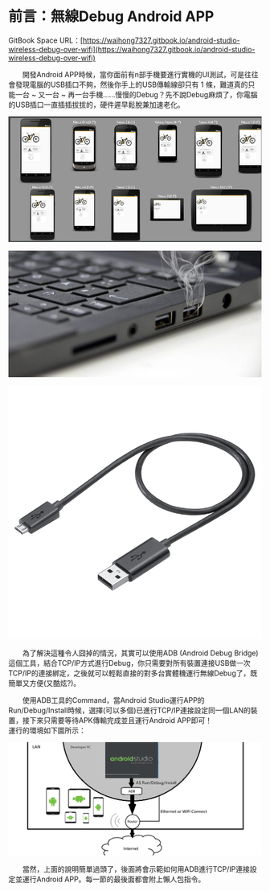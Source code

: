 # 前言：無線Debug Android APP

GitBook Space URL：[https://waihong7327.gitbook.io/android-studio-wireless-debug-over-wifi](https://waihong7327.gitbook.io/android-studio-wireless-debug-over-wifi)

　　開發Android APP時候，當你面前有n部手機要進行實機的UI測試，可是往往會發現電腦的USB插口不夠，然後你手上的USB傳輸線卻只有 1 條，難道真的只能一台 ~ 又一台 ~ 再一台手機......慢慢的Debug？先不說Debug麻煩了，你電腦的USB插口一直插插拔拔的，硬件遲早鬆脫兼加速老化。 

![&#x5047;&#x5982;&#x4F60;&#x684C;&#x4E0A;&#x6709;&#x5404;&#x7A2E;&#x87A2;&#x5E55;&#x5927;&#x5C0F;&#x7684;Android&#x88DD;&#x7F6E;](.gitbook/assets/image.png)

![&#x53EF;&#x662F;&#x96FB;&#x8166;USB&#x63D2;&#x53E3;&#x537B;&#x9577;&#x9019;&#x6A23;......](.gitbook/assets/dead-usb-port-670x335.jpg)

![&#x7136;&#x5F8C;&#x4F60;&#x624B;&#x4E0A;&#x53EA;&#x6709;&#x9019;&#x4E00;&#x689D;&#x50B3;&#x8F38;&#x7DDA;...?](.gitbook/assets/usbcable.png)

　　為了解決這種令人囧掉的情況，其實可以使用ADB \(Android Debug Bridge\)這個工具，結合TCP/IP方式進行Debug，你只需要對所有裝置連接USB做一次TCP/IP的連接綁定，之後就可以輕鬆直接的對多台實體機運行無線Debug了，既簡單又方便\(又酷炫?\)。

　　使用ADB工具的Command，當Android Studio運行APP的Run/Debug/Install時候，選擇\(可以多個\)已進行TCP/IP連接設定同一個LAN的裝置，接下來只需要等待APK傳輸完成並且運行Android APP即可！  
運行的環境如下圖所示：

![&#x7121;&#x7DDA;Android Debug&#x67B6;&#x69CB;&#x5716;](.gitbook/assets/wu-xian-android-debug-jia-gou-tu.png)

　　當然，上面的說明簡單過頭了，後面將會示範如何用ADB進行TCP/IP連接設定並運行Android APP。每一節的最後面都會附上懶人包指令。

